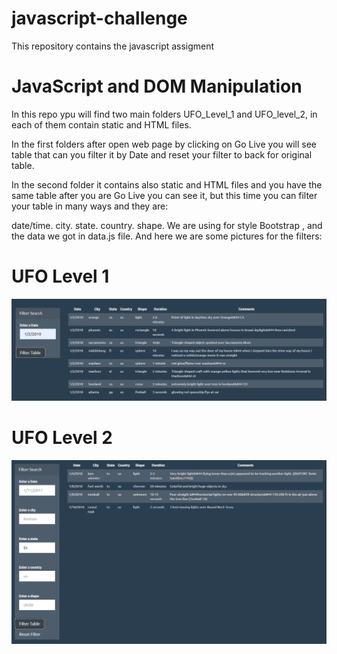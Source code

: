 # javascript-challenge
 This repository contains the javascript assigment
# JavaScript and DOM Manipulation




In this repo ypu will find two main folders UFO_Level_1 and UFO_level_2, in each of them contain static and HTML files.

In the first folders after open web page by clicking on Go Live you will see table that can you filter it by Date and reset your filter to back for original table.

In the second folder it contains also static and HTML files and you have the same table after you are Go Live you can see it, but this time you can filter your table in many ways and they are:

date/time.
city.
state.
country.
shape.
We are using for style Bootstrap , and the data we got in data.js file.
And here we are some pictures for the filters:

# UFO Level 1
![UFO-Level-1](images\UFO-1.PNG)

# UFO Level 2
![UFO-Level-2](images\UFO-2.PNG)